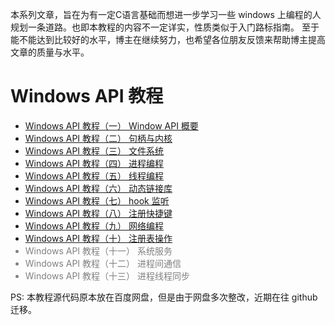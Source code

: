 本系列文章，旨在为有一定C语言基础而想进一步学习一些 windows 上编程的人规划一条道路。也即本教程的内容不一定详实，性质类似于入门路标指南。
至于能不能达到比较好的水平，博主在继续努力，也希望各位朋友反馈来帮助博主提高文章的质量与水平。

<h1 id="windows-api">Windows API 教程</h1>

<ul>
<li><a target="_blank" title="查看“Windows API教程（一） Window API 概要”" href="http://www.lellansin.com/windows-api%e6%95%99%e7%a8%8b%ef%bc%88%e4%b8%80%ef%bc%89-window-api-%e6%a6%82%e8%a6%81.html"> Windows API 教程（一） Window API 概要</a></li>
<li><a target="_blank" title="查看“Windows API教程（二） 句柄与内核”" href="http://www.lellansin.com/windows-api%e6%95%99%e7%a8%8b%ef%bc%88%e4%ba%8c%ef%bc%89-%e5%8f%a5%e6%9f%84%e4%b8%8e%e5%86%85%e6%a0%b8.html"> Windows API 教程（二） 句柄与内核</a></li>
<li><a target="_blank" title="查看“Windows API教程（三） 文件系统”" href="http://www.lellansin.com/windows-api%e6%95%99%e7%a8%8b%ef%bc%88%e4%b8%89%ef%bc%89-%e6%96%87%e4%bb%b6%e7%b3%bb%e7%bb%9f.html"> Windows API 教程（三） 文件系统</a></li>
<li><a target="_blank" title="查看“Windows API教程（四） 进程编程”" href="http://www.lellansin.com/windows-api%e6%95%99%e7%a8%8b%ef%bc%88%e5%9b%9b%ef%bc%89-%e8%bf%9b%e7%a8%8b%e7%bc%96%e7%a8%8b.html"> Windows API 教程（四） 进程编程</a></li>
<li><a target="_blank" title="查看“Windows API教程（五） 线程编程”" href="http://www.lellansin.com/windows-api%e6%95%99%e7%a8%8b%ef%bc%88%e4%ba%94%ef%bc%89-%e7%ba%bf%e7%a8%8b%e7%bc%96%e7%a8%8b.html"> Windows API 教程（五） 线程编程</a></li>
    <li><a target="_blank" href="http://www.lellansin.com/?p=1269"> Windows API 教程（六） 动态链接库</a></li>
    <li><a target="_blank" href="http://www.lellansin.com/?p=1305"> Windows API 教程（七） hook 监听</a></li>
    <li><a target="_blank" href="http://www.lellansin.com/?p=1322"> Windows API 教程（八） 注册快捷键</a></li>
    <li><a target="_blank" href="http://www.lellansin.com/?p=1415"> Windows API 教程（九） 网络编程</a></li>
    <li><a target="_blank" href="http://www.lellansin.com/?p=1811"> Windows API 教程（十） 注册表操作</a></li>
    <li style="color:grey">Windows API 教程（十一） 系统服务</li>
    <li style="color:grey">Windows API 教程（十二） 进程间通信</li>
    <li style="color:grey">Windows API 教程（十三） 进程线程同步</li>
</ul>

PS: 本教程源代码原本放在百度网盘，但是由于网盘多次整改，近期在往 github 迁移。
